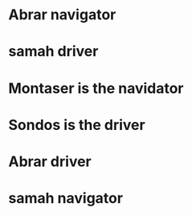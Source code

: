 
# Abrar navigator 
# samah driver
# Montaser is the navidator
# Sondos is the driver

# Abrar driver 
# samah navigator 